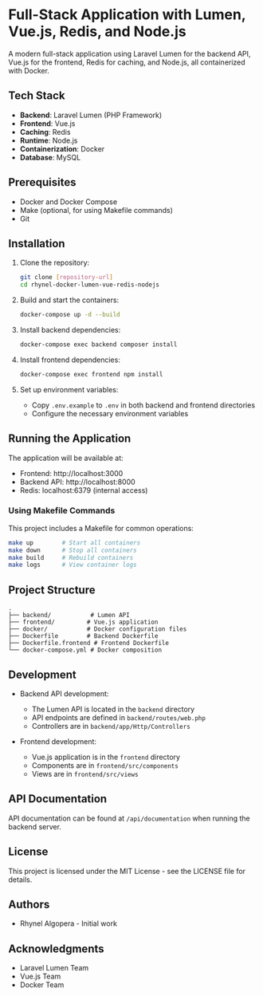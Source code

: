 # Full-Stack Application with Lumen, Vue.js, Redis, and Node.js

A modern full-stack application using Laravel Lumen for the backend API, Vue.js for the frontend, Redis for caching, and Node.js, all containerized with Docker.

## Tech Stack

- **Backend**: Laravel Lumen (PHP Framework)
- **Frontend**: Vue.js
- **Caching**: Redis
- **Runtime**: Node.js
- **Containerization**: Docker
- **Database**: MySQL

## Prerequisites

- Docker and Docker Compose
- Make (optional, for using Makefile commands)
- Git

## Installation

1. Clone the repository:
   ```bash
   git clone [repository-url]
   cd rhynel-docker-lumen-vue-redis-nodejs
   ```

2. Build and start the containers:
   ```bash
   docker-compose up -d --build
   ```

3. Install backend dependencies:
   ```bash
   docker-compose exec backend composer install
   ```

4. Install frontend dependencies:
   ```bash
   docker-compose exec frontend npm install
   ```

5. Set up environment variables:
   - Copy `.env.example` to `.env` in both backend and frontend directories
   - Configure the necessary environment variables

## Running the Application

The application will be available at:
- Frontend: http://localhost:3000
- Backend API: http://localhost:8000
- Redis: localhost:6379 (internal access)

### Using Makefile Commands

This project includes a Makefile for common operations:
```bash
make up        # Start all containers
make down      # Stop all containers
make build     # Rebuild containers
make logs      # View container logs
```

## Project Structure

```
.
├── backend/           # Lumen API
├── frontend/         # Vue.js application
├── docker/           # Docker configuration files
├── Dockerfile        # Backend Dockerfile
├── Dockerfile.frontend # Frontend Dockerfile
└── docker-compose.yml # Docker composition
```

## Development

- Backend API development:
  - The Lumen API is located in the `backend` directory
  - API endpoints are defined in `backend/routes/web.php`
  - Controllers are in `backend/app/Http/Controllers`

- Frontend development:
  - Vue.js application is in the `frontend` directory
  - Components are in `frontend/src/components`
  - Views are in `frontend/src/views`

## API Documentation

API documentation can be found at `/api/documentation` when running the backend server.

## License

This project is licensed under the MIT License - see the LICENSE file for details.

## Authors

- Rhynel Algopera - Initial work

## Acknowledgments

- Laravel Lumen Team
- Vue.js Team
- Docker Team
